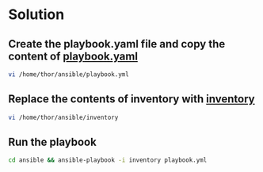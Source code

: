 # Solution

## Create the playbook.yaml file and copy the content of [playbook.yaml](./playbook.yml)

```bash
vi /home/thor/ansible/playbook.yml
```

## Replace the contents of inventory with [inventory](./inventory)

```bash
vi /home/thor/ansible/inventory
```


## Run the playbook

```bash
cd ansible && ansible-playbook -i inventory playbook.yml
```
